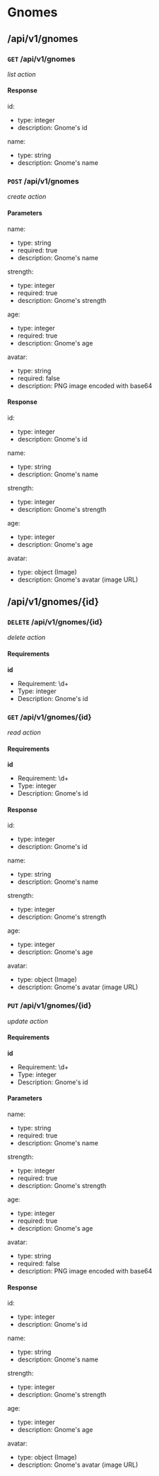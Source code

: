 # Gnomes #

## /api/v1/gnomes ##

### `GET` /api/v1/gnomes ###

_list action_

#### Response ####

id:

  * type: integer
  * description: Gnome's id

name:

  * type: string
  * description: Gnome's name


### `POST` /api/v1/gnomes ###

_create action_

#### Parameters ####

name:

  * type: string
  * required: true
  * description: Gnome's name

strength:

  * type: integer
  * required: true
  * description: Gnome's strength

age:

  * type: integer
  * required: true
  * description: Gnome's age

avatar:

  * type: string
  * required: false
  * description: PNG image encoded with base64

#### Response ####

id:

  * type: integer
  * description: Gnome's id

name:

  * type: string
  * description: Gnome's name

strength:

  * type: integer
  * description: Gnome's strength

age:

  * type: integer
  * description: Gnome's age

avatar:

  * type: object (Image)
  * description: Gnome's avatar (image URL)


## /api/v1/gnomes/{id} ##

### `DELETE` /api/v1/gnomes/{id} ###

_delete action_

#### Requirements ####

**id**

  - Requirement: \d+
  - Type: integer
  - Description: Gnome's id


### `GET` /api/v1/gnomes/{id} ###

_read action_

#### Requirements ####

**id**

  - Requirement: \d+
  - Type: integer
  - Description: Gnome's id

#### Response ####

id:

  * type: integer
  * description: Gnome's id

name:

  * type: string
  * description: Gnome's name

strength:

  * type: integer
  * description: Gnome's strength

age:

  * type: integer
  * description: Gnome's age

avatar:

  * type: object (Image)
  * description: Gnome's avatar (image URL)


### `PUT` /api/v1/gnomes/{id} ###

_update action_

#### Requirements ####

**id**

  - Requirement: \d+
  - Type: integer
  - Description: Gnome's id

#### Parameters ####

name:

  * type: string
  * required: true
  * description: Gnome's name

strength:

  * type: integer
  * required: true
  * description: Gnome's strength

age:

  * type: integer
  * required: true
  * description: Gnome's age

avatar:

  * type: string
  * required: false
  * description: PNG image encoded with base64

#### Response ####

id:

  * type: integer
  * description: Gnome's id

name:

  * type: string
  * description: Gnome's name

strength:

  * type: integer
  * description: Gnome's strength

age:

  * type: integer
  * description: Gnome's age

avatar:

  * type: object (Image)
  * description: Gnome's avatar (image URL)
